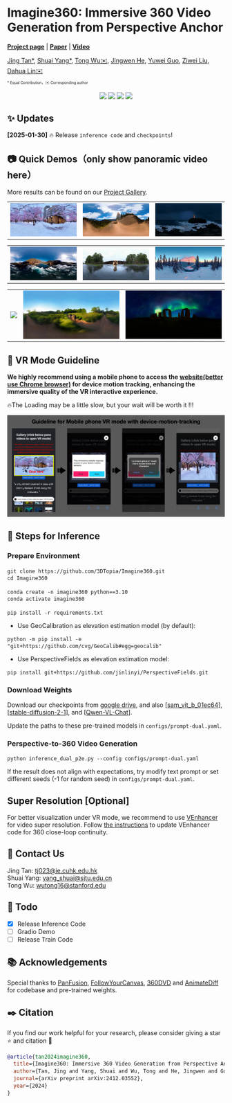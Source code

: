 # Imagine360: Immersive 360 Video Generation from Perspective Anchor


[**Project page**](https://ys-imtech.github.io/projects/Imagine360/) | [**Paper**](https://arxiv.org/abs/2412.03552) | [**Video**](https://youtu.be/gRGo4B41GXY)



[Jing Tan*](https://sparkstj.github.io/), 
[Shuai Yang*](https://ys-imtech.github.io/), 
[Tong Wu✉️](https://wutong16.github.io/), 
[Jingwen He](https://github.com/hejingwenhejingwen), 
[Yuwei Guo](https://guoyww.github.io/), 
[Ziwei Liu](https://liuziwei7.github.io/), 
[Dahua Lin✉️](http://dahua.me/)

<p style="font-size: 0.6em; margin-top: -1em">* Equal Contribution，✉️ Corresponding author</p></p>



<p align="center">
<a href="https://arxiv.org/abs/2412.03552"><img src="https://img.shields.io/badge/arXiv-Paper-<color>"></a>
<a href="https://ys-imtech.github.io/projects/Imagine360/"><img src="https://img.shields.io/badge/Project-Website-red"></a>
<a href="https://www.youtube.com/watch?v=gRGo4B41GXY"><img src="https://img.shields.io/static/v1?label=Demo&message=Video&color=orange"></a>
<a href="" target='_blank'>
<img src="https://visitor-badge.laobi.icu/badge?page_id=YS-IMTech.Imagine360" />
</a>
</p>

## ✨ Updates
**[2025-01-30]** 🔥 Release `inference code` and `checkpoints`!

## 📷 Quick Demos（only show panoramic video here）
More results can be found on our [Project Gallery](https://ys-imtech.github.io/projects/Imagine360/). 


<table class="center">
    <tr>
    <td><img src="assets/case1.gif"></td>
    <td><img src="assets/case2.gif"></td>
    <td><img src="assets/case3.gif"></td>
    </tr>
</table>
<!-- <p style="margin-left: 2em; margin-top: -1em">Model：<a href="https://civitai.com/models/30240/toonyou">ToonYou</a><p> -->

<table>
    <tr>
    <td><img src="assets/case4.gif"></td>
    <td><img src="assets/case5.gif"></td>
    <td><img src="assets/case6.gif"></td>
    </tr>
</table>

<table>
    <tr>
    <td><img src="assets/case7.gif"></td>
    <td><img src="assets/case8.gif"></td>
    <td><img src="assets/case9.gif"></td>
    </tr>
</table>


## 📖 VR Mode Guideline
<b>We highly recommend using a mobile phone to access the [website(better use Chrome browser)](https://ys-imtech.github.io/projects/Imagine360/) for device motion tracking, enhancing the immersive quality of the VR interactive experience. </b>

🔥The Loading may be a little slow, but your wait will be worth it !!!

![](assets/guideline.png)

## 🔧 Steps for Inference
### Prepare Environment 
```
git clone https://github.com/3DTopia/Imagine360.git
cd Imagine360

conda create -n imagine360 python==3.10
conda activate imagine360

pip install -r requirements.txt
```

- Use GeoCalibration as elevation estimation model (by default):
```
python -m pip install -e "git+https://github.com/cvg/GeoCalib#egg=geocalib"
```
- Use PerspectiveFields as elevation estimation model:
```
pip install git+https://github.com/jinlinyi/PerspectiveFields.git
```

### Download Weights
Download our checkpoints from [google drive](https://drive.google.com/drive/folders/1kjuZqJz8ZDkhUi9tb7AIsc9JlQPRK97Z?usp=sharing), and also [[sam_vit_b_01ec64](https://github.com/facebookresearch/segment-anything/tree/main?tab=readme-ov-file#model-checkpoints)], [[stable-diffusion-2-1](https://huggingface.co/stabilityai/stable-diffusion-2-1)], and [[Qwen-VL-Chat](https://huggingface.co/Qwen/Qwen-VL-Chat)].

Update the paths to these pre-trained models in `configs/prompt-dual.yaml`.

### Perspective-to-360 Video Generation
```
python inference_dual_p2e.py --config configs/prompt-dual.yaml
```
If the result does not align with expectations, try modify text prompt or set different seeds (-1 for random seed) in `configs/prompt-dual.yaml`.

## Super Resolution [Optional]
For better visualization under VR mode, we recommend to use [VEnhancer](https://github.com/Vchitect/VEnhancer) for video super resolution. Follow [the instructions](sr/README.md) to update VEnhancer code for 360 close-loop continuity.

## 📧 Contact Us
Jing Tan: [tj023@ie.cuhk.edu.hk](mailto:tj023@ie.cuhk.edu.hk)  
Shuai Yang: [yang_shuai@sjtu.edu.cn](mailto:yang_shuai@sjtu.edu.cn)  
Tong Wu: [wutong16@stanford.edu](mailto:wutong16@stanford.edu)  

## 📆 Todo
- [x] Release Inference Code 
- [ ] Gradio Demo
- [ ] Release Train Code 

## 📚 Acknowledgements
Special thanks to [PanFusion](https://github.com/chengzhag/PanFusion), [FollowYourCanvas](https://github.com/mayuelala/FollowYourCanvas), [360DVD](https://github.com/Akaneqwq/360DVD) and [AnimateDiff](https://github.com/guoyww/AnimateDiff) for codebase and pre-trained weights.

## ✒️ Citation
If you find our work helpful for your research, please consider giving a star ⭐ and citation 📝

```bibtex
@article{tan2024imagine360,
  title={Imagine360: Immersive 360 Video Generation from Perspective Anchor},
  author={Tan, Jing and Yang, Shuai and Wu, Tong and He, Jingwen and Guo, Yuwei and Liu, Ziwei and Lin, Dahua},
  journal={arXiv preprint arXiv:2412.03552},
  year={2024}
}
```
